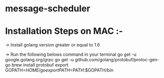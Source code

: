 # message-scheduler


# Installation Steps on MAC :-

-> Install golang version greater or equal to 1.6

-> Run the following belows command in your terminal
	go get -u google.golang.org/grpc
	go get -u github.com/golang/protobuf/protoc-gen-go
	brew install protobuf
	export GOPATH=$HOME/go
	export PATH=$PATH:$GOPATH/bin